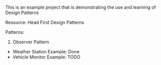 This is an example project that is demonstrating the use and learning of Design Patterns

Resource: Head First Design Patterns

Patterns:

1) Observer Pattern
  - Weather Station Example: Done
  - Vehicle Monitor Example: TODO
